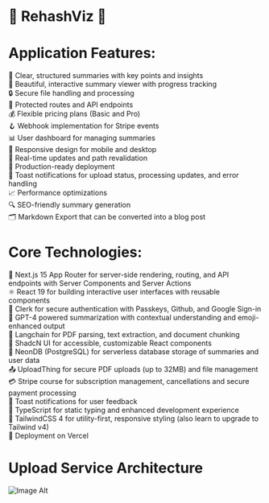 # 📄 RehashViz 📄

# Application Features: <br/>

📝 Clear, structured summaries with key points and insights <br/>
🎨 Beautiful, interactive summary viewer with progress tracking <br/>
🔒 Secure file handling and processing <br/>
🔐 Protected routes and API endpoints <br/>
💰 Flexible pricing plans (Basic and Pro)  <br/>
🪝 Webhook implementation for Stripe events <br/>
📊 User dashboard for managing summaries <br/>
📱 Responsive design for mobile and desktop <br/>
🔄 Real-time updates and path revalidation <br/>
🚀 Production-ready deployment <br/>
🔔 Toast notifications for upload status, processing updates, and error handling <br/>
📈 Performance optimizations <br/>
🔍 SEO-friendly summary generation <br/>
🗂️ Markdown Export that can be converted into a blog post <br/>


 # Core Technologies: <br/>

🚀 Next.js 15 App Router for server-side rendering, routing, and API endpoints with Server Components and Server Actions <br/>
⚛️ React 19 for building interactive user interfaces with reusable components <br/>
🔑 Clerk for secure authentication with Passkeys, Github, and Google Sign-in <br/>
🤖 GPT-4 powered summarization with contextual understanding and emoji-enhanced output <br/>
🧠 Langchain for PDF parsing, text extraction, and document chunking <br/>
🎨 ShadcN UI for accessible, customizable React components <br/>
💾 NeonDB (PostgreSQL) for serverless database storage of summaries and user data <br/>
📤 UploadThing for secure PDF uploads (up to 32MB) and file management <br/>
💳 Stripe course for subscription management, cancellations and secure payment processing <br/>
🔔 Toast notifications for user feedback <br/>
📜 TypeScript for static typing and enhanced development experience <br/>
💅 TailwindCSS 4 for utility-first, responsive styling (also learn to upgrade to Tailwind v4) <br/>
🚀 Deployment on Vercel <br/>

# Upload Service Architecture <br/>

![Image Alt]([image_url](https://github.com/IshaTHub/rehashviz/blob/d4c02037dbd3e482a3f313ed47620fe04c115c8a/USA.png))
